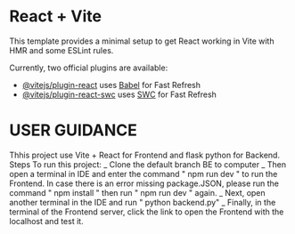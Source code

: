 # React + Vite

This template provides a minimal setup to get React working in Vite with HMR and some ESLint rules.

Currently, two official plugins are available:

- [@vitejs/plugin-react](https://github.com/vitejs/vite-plugin-react/blob/main/packages/plugin-react/README.md) uses [Babel](https://babeljs.io/) for Fast Refresh
- [@vitejs/plugin-react-swc](https://github.com/vitejs/vite-plugin-react-swc) uses [SWC](https://swc.rs/) for Fast Refresh


# USER GUIDANCE
Thhis project use Vite + React for Frontend and flask python for Backend.
Steps To run this  project:
_ Clone the default branch BE to computer 
_ Then open a terminal in IDE and enter the command " npm run dev " to run the Frontend. In case there is an error missing package.JSON, please run the command " npm install " then run " npm run dev " again.
_ Next, open another terminal in the IDE and run " python backend.py"
_ Finally, in the terminal of the Frontend server, click the link to open the Frontend with the localhost and test it.
